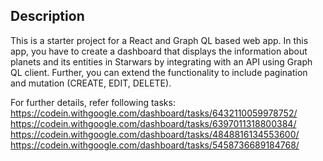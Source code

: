 ## Description

This is a starter project for a React and Graph QL based web app. In this app, you have to create a dashboard that displays the information about planets and its entities in Starwars by integrating with an API using Graph QL client. Further, you can extend the functionality to include pagination and mutation (CREATE, EDIT, DELETE).

For further details, refer following tasks:
https://codein.withgoogle.com/dashboard/tasks/6432110059978752/
https://codein.withgoogle.com/dashboard/tasks/6397011318800384/
https://codein.withgoogle.com/dashboard/tasks/4848816134553600/
https://codein.withgoogle.com/dashboard/tasks/5458736689184768/

